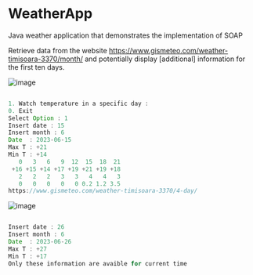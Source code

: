 # WeatherApp
Java weather application that demonstrates the implementation of SOAP

Retrieve data from the website https://www.gismeteo.com/weather-timisoara-3370/month/ and potentially display [additional] information for the first ten days.

![image](https://github.com/DanMelinte/WeatherApp/assets/44269060/5b687983-bed4-49fc-84b8-a094dbba7e3b)

```java

1. Watch temperature in a specific day : 
0. Exit
Select Option : 1
Insert date : 15
Insert month : 6
Date  : 2023-06-15
Max T : +21
Min T : +14
   0   3   6   9  12  15  18  21
 +16 +15 +14 +17 +19 +21 +19 +18
   2   2   2   3   3   4   4   3
   0   0   0   0   0 0.2 1.2 3.5
https://www.gismeteo.com/weather-timisoara-3370/4-day/

```


![image](https://github.com/DanMelinte/WeatherApp/assets/44269060/8259d45a-a47f-4853-8336-56e1cf08250e)

```java

Insert date : 26
Insert month : 6
Date  : 2023-06-26
Max T : +27
Min T : +17
Only these information are avaible for current time

```
